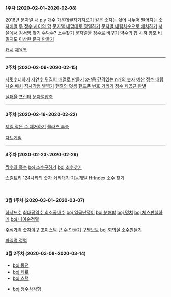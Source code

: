 #### 1주차 (2020-02-01~2020-02-08)
<!-- (하)  -->
 [2016년](https://programmers.co.kr/learn/courses/30/lessons/12901)
 [문자열 내 p,y 개수](https://programmers.co.kr/learn/courses/30/lessons/12916)
 [가운데글자가져오기](https://programmers.co.kr/learn/courses/30/lessons/12903?language=java)
 [같은 숫자는 싫어](https://programmers.co.kr/learn/courses/30/lessons/12906)
 [나누어 떨어지는 숫자배열](https://programmers.co.kr/learn/courses/30/lessons/12910)
 [두 정수 사이의 합](https://programmers.co.kr/learn/courses/30/lessons/12912?language=java)
 [문자열 내맘대로 정렬하기](https://programmers.co.kr/learn/courses/30/lessons/12915)
 [문자열 내림차순으로 배치하기](https://programmers.co.kr/learn/courses/30/lessons/12917?language=java)
 [서울에서 김서방 찾기](https://programmers.co.kr/learn/courses/30/lessons/12919)
 [수박수?](https://programmers.co.kr/learn/courses/30/lessons/12922)
 [소수찾기](https://programmers.co.kr/learn/courses/30/lessons/12921)
 [문자열을 정수로 바꾸기](https://programmers.co.kr/learn/courses/30/lessons/12925)
 [약수의 합](https://programmers.co.kr/learn/courses/30/lessons/12928)
 [시저 암호](https://programmers.co.kr/learn/courses/30/lessons/12926)
 [비밀지도](https://programmers.co.kr/learn/courses/30/lessons/17681)
 [이상한 문자 만들기](https://programmers.co.kr/learn/courses/30/lessons/12930#)
<br>

<!-- (중)  -->
 [캐시](https://github.com/TheCopiens/algorithm-study/blob/master/source/ohhako/coding%20test/kakao/%EC%BA%90%EC%8B%9C.md)
 [체육복](https://github.com/TheCopiens/algorithm-study/blob/ohhako/source/ohhako/200202_greedy.md)
<!-- (상)  -->
---
#### 2주차 (2020-02-09~2020-02-15)
<!-- (하)  -->
 [자릿수더하기](https://programmers.co.kr/learn/courses/30/lessons/12931)
 [자연수 뒤집어 배열로 만들기](https://programmers.co.kr/learn/courses/30/lessons/12932)
 [x만큼 간격있는 n개의 숫자](https://programmers.co.kr/learn/courses/30/lessons/12954)
 [예산](https://programmers.co.kr/learn/courses/30/lessons/12982)
 [정수 내림차순 배치](https://programmers.co.kr/learn/courses/30/lessons/12933)
 [직사각형 별찍기](https://programmers.co.kr/learn/courses/30/lessons/12969)
 [행렬의 덧셈](https://programmers.co.kr/learn/courses/30/lessons/12950)
 [핸드폰 번호 가리기](https://programmers.co.kr/learn/courses/30/lessons/12948)
 [정수 제곱근 판별](https://programmers.co.kr/learn/courses/30/lessons/12934)
<br>

<!-- (중)  -->
 [실패율](https://programmers.co.kr/learn/courses/30/lessons/42889)
 [프린터](https://programmers.co.kr/learn/courses/30/lessons/42587)
 [문자열압축](https://programmers.co.kr/learn/courses/30/lessons/60057)
<br>

<!-- (상)  -->
---
#### 3주차 (2020-02-16~2020-02-22)
<!-- (하)  -->
 [제일 작은 수 제거하기](https://programmers.co.kr/learn/courses/30/lessons/12935)
 [콜라츠 추측](https://programmers.co.kr/learn/courses/30/lessons/12943?language=java)
<br>
<!-- (중)  -->

 [다트게임](https://programmers.co.kr/learn/courses/30/lessons/17682)
<br>

---
#### 4주차 (2020-02-23~2020-02-29)
<!-- (하)  -->
 [짝수와 홀수](https://programmers.co.kr/learn/courses/30/lessons/12937)
 [boj 소수구하기](https://www.acmicpc.net/problem/1929)
 [boj 소수찾기](https://www.acmicpc.net/problem/1978)
<br>

<!-- (중)  -->
 [스킬트리](https://programmers.co.kr/learn/courses/30/lessons/49993)
 [124나라의 숫자](https://programmers.co.kr/learn/courses/30/lessons/12899#)
 [쇠막대기](https://programmers.co.kr/learn/courses/30/lessons/42585)
 [기능개발](https://programmers.co.kr/learn/courses/30/lessons/42586)
 [H-Index](https://programmers.co.kr/learn/courses/30/lessons/42747)
 [소수 찾기](https://programmers.co.kr/learn/courses/30/lessons/42839)




<br>
<!-- (상)  -->

#### 3월 1주차 (2020-03-01~2020-03-07)
<!-- (하)  -->
[하샤드수](https://programmers.co.kr/learn/courses/30/lessons/12947)
 [최대공약수 최소공배수](https://programmers.co.kr/learn/courses/30/lessons/12940) 
 [boj 일곱난쟁이](https://www.acmicpc.net/problem/2309) 
 [boj 분해합](https://www.acmicpc.net/problem/2231)
 [boj 덩치](https://www.acmicpc.net/problem/7568)
 [boj 체스판칠하기](https://www.acmicpc.net/problem/1018)
 [boj 나이순정렬](https://www.acmicpc.net/problem/10814)
<br>

<!-- (중)  -->
 [주식가격](https://programmers.co.kr/learn/courses/30/lessons/42584)
 [숫자야구](https://programmers.co.kr/learn/courses/30/lessons/42841)
 [조이스틱](https://programmers.co.kr/learn/courses/30/lessons/42860)
 [큰 수 만들기](https://programmers.co.kr/learn/courses/30/lessons/42883)
 [구명보트](https://programmers.co.kr/learn/courses/30/lessons/42885)
 [boj 회의실](https://www.acmicpc.net/problem/1931)
 [소수만들기](https://programmers.co.kr/learn/courses/30/lessons/12977)
<br>

<!-- (상)  -->
 [파일명 정렬](https://programmers.co.kr/learn/courses/30/lessons/17686)


 #### 3월 2주차 (2020-03-08~2020-03-14)
<!-- (하)  -->
- [boj 동전](https://www.acmicpc.net/problem/11047)
- [boj 제로](https://www.acmicpc.net/problem/10773)
- [boj 스택](https://www.acmicpc.net/problem/10828)
 <!-- 


-->
<!-- (중) -->
- [boj 정수삼각형](https://www.acmicpc.net/problem/1932)

<!-- 

- [boj 피보나치2](https://www.acmicpc.net/problem/2748)
- [boj 피보나치 함수](https://www.acmicpc.net/problem/1003)
- [균형잡힌 세상](https://www.acmicpc.net/problem/4949)
- [저울](https://programmers.co.kr/learn/courses/30/lessons/42886)
- [더맵게](https://programmers.co.kr/learn/courses/30/lessons/42626) 
- [캐시](https://programmers.co.kr/learn/courses/30/lessons/17680)

- 상
- [boj 연속합](https://www.acmicpc.net/problem/1912)
  -->